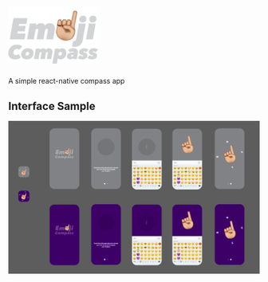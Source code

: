 # <img src='./public/img/logo.png' width='180'/>
A simple react-native compass app

## Interface Sample
<img src='./public/img/sample.png'/>
